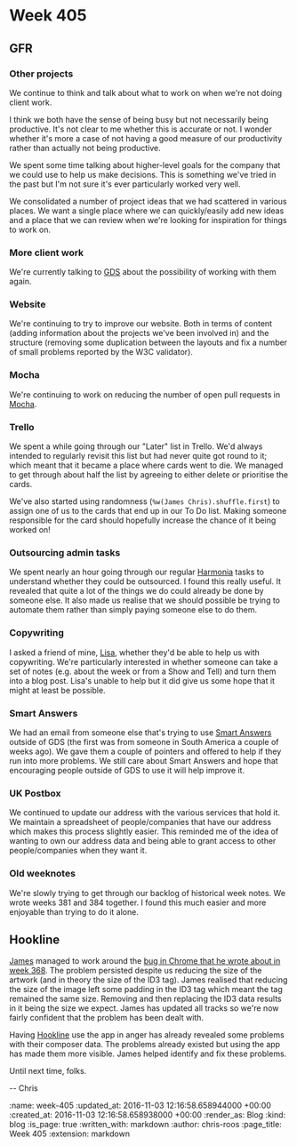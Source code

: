 Week 405
========

## GFR

### Other projects

We continue to think and talk about what to work on when we're not doing client work.

I think we both have the sense of being busy but not necessarily being productive. It's not clear to me whether this is accurate or not. I wonder whether it's more a case of not having a good measure of our productivity rather than actually not being productive.

We spent some time talking about higher-level goals for the company that we could use to help us make decisions. This is something we've tried in the past but I'm not sure it's ever particularly worked very well.

We consolidated a number of project ideas that we had scattered in various places. We want a single place where we can quickly/easily add new ideas and a place that we can review when we're looking for inspiration for things to work on.

### More client work

We're currently talking to [GDS][gds] about the possibility of working with them again.

### Website

We're continuing to try to improve our website. Both in terms of content (adding information about the projects we've been involved in) and the structure (removing some duplication between the layouts and fix a number of small problems reported by the W3C validator).

### Mocha

We're continuing to work on reducing the number of open pull requests in [Mocha][mocha].

### Trello

We spent a while going through our "Later" list in Trello. We'd always intended to regularly revisit this list but had never quite got round to it; which meant that it became a place where cards went to die. We managed to get through about half the list by agreeing to either delete or prioritise the cards.

We've also started using randomness (`%w(James Chris).shuffle.first`) to assign one of us to the cards that end up in our To Do list. Making someone responsible for the card should hopefully increase the chance of it being worked on!

### Outsourcing admin tasks

We spent nearly an hour going through our regular [Harmonia][harmonia] tasks to understand whether they could be outsourced. I found this really useful. It revealed that quite a lot of the things we do could already be done by someone else. It also made us realise that we should possible be trying to automate them rather than simply paying someone else to do them.

### Copywriting

I asked a friend of mine, [Lisa][lisa-martin], whether they'd be able to help us with copywriting. We're particularly interested in whether someone can take a set of notes (e.g. about the week or from a Show and Tell) and turn them into a blog post. Lisa's unable to help but it did give us some hope that it might at least be possible.

### Smart Answers

We had an email from someone else that's trying to use [Smart Answers][smart-answers] outside of GDS (the first was from someone in South America a couple of weeks ago). We gave them a couple of pointers and offered to help if they run into more problems. We still care about Smart Answers and hope that encouraging people outside of GDS to use it will help improve it.

### UK Postbox

We continued to update our address with the various services that hold it. We maintain a spreadsheet of people/companies that have our address which makes this process slightly easier. This reminded me of the idea of wanting to own our address data and being able to grant access to other people/companies when they want it.

### Old weeknotes

We're slowly trying to get through our backlog of historical week notes. We wrote weeks 381 and 384 together. I found this much easier and more enjoyable than trying to do it alone.

## Hookline

[James][james-mead] managed to work around the [bug in Chrome that he wrote about in week 368][week-368-chrome-bug]. The problem persisted despite us reducing the size of the artwork (and in theory the size of the ID3 tag). James realised that reducing the size of the image left some padding in the ID3 tag which meant the tag remained the same size. Removing and then replacing the ID3 data results in it being the size we expect. James has updated all tracks so we're now fairly confident that the problem has been dealt with.

Having [Hookline][hookline] use the app in anger has already revealed some problems with their composer data. The problems already existed but using the app has made them more visible. James helped identify and fix these problems.

Until next time, folks.

-- Chris

[gds]: http://digital.cabinetoffice.gov.uk/
[Harmonia]: https://harmonia.io/
[Hookline]: http://hookline.tv/
[james-mead]: /james-mead
[lisa-martin]: https://lisaamartin.wordpress.com/
[mocha]: https://github.com/freerange/mocha
[smart-answers]: https://github.com/alphagov/smart-answers
[week-368-chrome-bug]: /week-368#google-chrome-bug

:name: week-405
:updated_at: 2016-11-03 12:16:58.658944000 +00:00
:created_at: 2016-11-03 12:16:58.658938000 +00:00
:render_as: Blog
:kind: blog
:is_page: true
:written_with: markdown
:author: chris-roos
:page_title: Week 405
:extension: markdown
